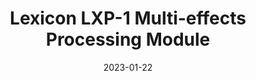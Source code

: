 ---
title: "Lexicon LXP-1 Multi-effects Processing Module"
linkTitle: "Lexicon LXP-1"
date: 2023-01-22
weight: 2
description: >
  En beskrivelse av en defekt effektboks.
---
